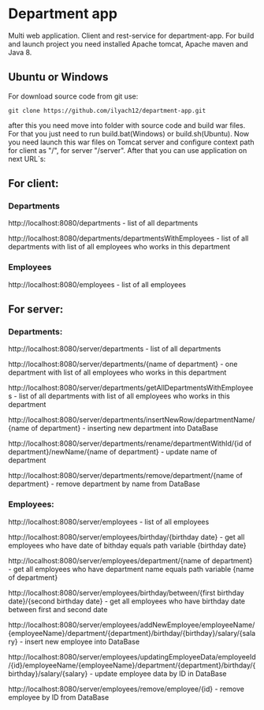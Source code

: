 # Department app
Multi web application.
Client and rest-service for department-app.
For build and launch project you need installed Apache tomcat, Apache maven and Java 8.

## Ubuntu or Windows

For download source code from git use: 

```
git clone https://github.com/ilyach12/department-app.git
```
after this you need move into folder with source code and build war files. For that you just need to run build.bat(Windows) or build.sh(Ubuntu). 
Now you need launch this war files on Tomcat server and configure context path for client as "/", for server "/server". After that you can use application on next URL`s:

## For client:
### Departments

http://localhost:8080/departments - list of all departments

http://localhost:8080/departments/departmentsWithEmployees - list of all departments with list of all employees who works in this department

### Employees

http://localhost:8080/employees - list of all employees

## For server:
### Departments:

http://localhost:8080/server/departments - list of all departments

http://localhost:8080/server/departments/{name of department} - one department with list of all employees who works in this department

http://localhost:8080/server/departments/getAllDepartmentsWithEmployees - list of all departments with list of all employees who works in this department

http://localhost:8080/server/departments/insertNewRow/departmentName/{name of department} - inserting new department into DataBase

http://localhost:8080/server/departments/rename/departmentWithId/{id of department}/newName/{name of department} - update name of department

http://localhost:8080/server/departments/remove/department/{name of department} - remove department by name from DataBase

### Employees:

http://localhost:8080/server/employees - list of all employees

http://localhost:8080/server/employees/birthday/{birthday date} - get all employees who have date of bithday equals path variable {birthday date}

http://localhost:8080/server/employees/department/{name of department} - get all employees who have department name equals path variable {name of department}

http://localhost:8080/server/employees/birthday/between/{first birthday date}/{second birthday date} - get all employees who have birthday date between first and second date

http://localhost:8080/server/employees/addNewEmployee/employeeName/{employeeName}/department/{department}/birthday/{birthday}/salary/{salary} - 
insert new employee into DataBase 

http://localhost:8080/server/employees/updatingEmployeeData/employeeId/{id}/employeeName/{employeeName}/department/{department}/birthday/{birthday}/salary/{salary} -
update employee data by ID in DataBase 

http://localhost:8080/server/employees/remove/employee/{id} - remove employee by ID from DataBase